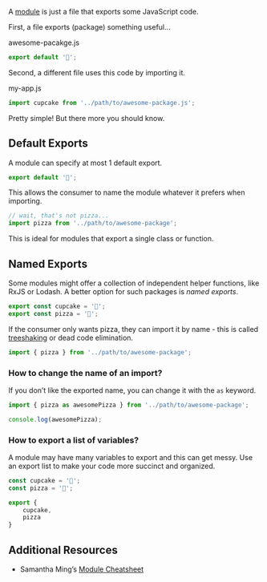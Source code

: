 A [module](https://developer.mozilla.org/en-US/docs/Web/JavaScript/Guide/Modules) is just a file that exports some JavaScript code.

First, a file exports (package) something useful…

awesome-pacakge.js



```js
export default '🧁';
```

Second, a different file uses this code by importing it.

my-app.js



```js
import cupcake from '../path/to/awesome-package.js';
```

Pretty simple! But there more you should know.

## Default Exports

A module can specify at most 1 default export.

```js
export default '🧁';
```

This allows the consumer to name the module whatever it prefers when importing.

```js
// wait, that's not pizza...
import pizza from '../path/to/awesome-package';
```

This is ideal for modules that export a single class or function.

## Named Exports

Some modules might offer a collection of independent helper functions, like RxJS or Lodash. A better option for such packages is *named exports*.

```js
export const cupcake = '🧁';
export const pizza = '🍕';
```

If the consumer only wants pizza, they can import it by name - this is called [treeshaking](https://webpack.js.org/guides/tree-shaking/) or dead code elimination.

```js
import { pizza } from '../path/to/awesome-package'; 
```

### How to change the name of an import?

If you don’t like the exported name, you can change it with the `as` keyword.

```js
import { pizza as awesomePizza } from '../path/to/awesome-package'; 

console.log(awesomePizza);
```

### How to export a list of variables?

A module may have many variables to export and this can get messy. Use an export list to make your code more succinct and organized.

```js
const cupcake = '🧁';
const pizza = '🍕';

export { 
    cupcake,
    pizza
}
```

## Additional Resources

- Samantha Ming’s [Module Cheatsheet](https://www.samanthaming.com/tidbits/79-module-cheatsheet/)